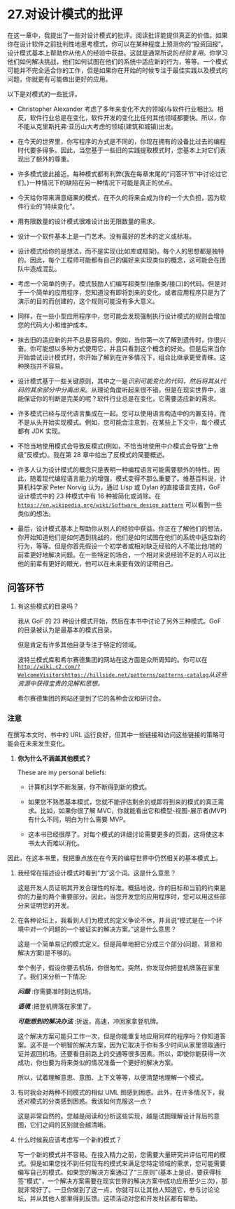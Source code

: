 # 27.对设计模式的批评

在这一章中，我提出了一些对设计模式的批评。阅读批评能提供真正的价值。如果你在设计软件之前批判性地思考模式，你可以在某种程度上预测你的“投资回报”。设计模式基本上帮助你从他人的经验中获益。这就是通常所说的*经验复用*。你学习他们如何解决挑战，他们如何试图在他们的系统中适应新的行为，等等。一个模式可能并不完全适合你的工作，但是如果你在开始的时候专注于最佳实践以及模式的问题，你就更有可能做出更好的应用。

以下是对模式的一些批评。

*   Christopher Alexander 考虑了多年来变化不大的领域(与软件行业相比)。相反，软件行业总是在变化，软件开发的变化比任何其他领域都要快。所以，你不能从克里斯托弗·亚历山大考虑的领域(建筑和城镇)出发。

*   在今天的世界里，你写程序的方式是不同的，你现在拥有的设备比过去的编程时代要多得多。因此，当您基于一些旧的实践提取模式时，您基本上对它们表现出了额外的尊重。

*   许多模式彼此接近。每种模式都有利弊(我在每章末尾的“问答环节”中讨论过它们。)一种情况下的缺陷在另一种情况下可能是真正的优点。

*   今天给你带来满意结果的模式，在不久的将来会成为你的一个大负担，因为软件行业的“持续变化”。

*   用有限数量的设计模式很难设计出无限数量的需求。

*   设计一个软件基本上是一门艺术。没有最好的艺术的定义或标准。

*   设计模式给你的是想法，而不是实现(比如库或框架)。每个人的思想都是独特的。因此，每个工程师可能都有自己的偏好来实现类似的概念，这可能会在团队中造成混乱。

*   考虑一个简单的例子。模式鼓励人们编写超类型(抽象类/接口)的代码。但是对于一个简单的应用程序，您知道没有即将到来的变化，或者应用程序只是为了演示的目的而创建的，这个规则可能没有多大意义。

*   同样，在一些小型应用程序中，您可能会发现强制执行设计模式的规则会增加您的代码大小和维护成本。

*   抹去旧的适应新的并不总是容易的。例如，当你第一次了解到遗传时，你很兴奋。你可能想以多种方式使用它，并且只看到这个概念的好处。但是后来当你开始尝试设计模式时，你开始了解到在许多情况下，组合比继承更受青睐。这种换挡并不容易。

*   设计模式基于一些关键原则，其中之一是*识别可能变化的代码，然后将其从代码的其余部分中分离出来*。从理论角度听起来很不错。但是在现实世界中，谁能保证你的判断是完美的呢？软件行业总是在变化，它需要适应新的需求。

*   许多模式已经与现代语言集成在一起。您可以使用语言构造中的内置支持，而不是从头开始实现模式。例如，您可能会注意到，在某些上下文中，每个模式都有 JDK 实现。

*   不恰当地使用模式会导致反模式(例如，不恰当地使用中介模式会导致“上帝级”反模式)。我在第 28 章中给出了反模式的简要概述。

*   许多人认为设计模式的概念只是表明一种编程语言可能需要额外的特性。因此，随着现代编程语言能力的增强，模式变得不那么重要了。维基百科说，计算机科学家 Peter Norvig 认为，通过 Lisp 或 Dylan 的直接语言支持，GoF 设计模式中的 23 种模式中有 16 种被简化或消除。在 [`https://en.wikipedia.org/wiki/Software_design_pattern`](https://en.wikipedia.org/wiki/Software_design_pattern) 可以看到一些类似的想法。

*   最后，设计模式基本上帮助你从别人的经验中获益。你正在了解他们的想法，你开始知道他们是如何遇到挑战的，他们是如何试图在他们的系统中适应新的行为，等等。但是你首先假设一个初学者或相对缺乏经验的人不能比他/她的前辈更好地解决问题。在一些特定的场合，一个相对来说经验不足的人可以比他的前辈有更好的眼光，他可以在未来更有效的证明自己。

## 问答环节

1.  有这些模式的目录吗？

    我从 GoF 的 23 种设计模式开始，然后在本书中讨论了另外三种模式。GoF 的目录被认为是最基本的模式目录。

    但是肯定有许多其他目录专注于特定的领域。

    波特兰模式库和希尔赛德集团的网站在这方面是众所周知的。你可以在[`http://wiki.c2.com/?WelcomeVisitors`](http://wiki.c2.com/%253FWelcomeVisitors)[`https://hillside.net/patterns/patterns-catalog`](https://hillside.net/patterns/patterns-catalog)*从这些资源中获得宝贵的见解和思想。*

    希尔赛德集团的网站还提到了它的各种会议和研讨会。

### 注意

在撰写本文时，书中的 URL 运行良好，但其中一些链接和访问这些链接的策略可能会在未来发生变化。

1.  **你为什么不涵盖其他模式？**

    These are my personal beliefs:
    *   计算机科学不断发展，你不断得到新的模式。

    *   如果您不熟悉基本模式，您就不能评估剩余的或即将到来的模式的真正需求。比如，如果你很了解 MVC，你就能看出它和模型-视图-展示者(MVP)有什么不同，明白为什么需要 MVP。

    *   这本书已经很厚了。对每个模式的详细讨论需要更多的页面，这将使这本书太大而难以消化。

因此，在这本书里，我把重点放在在今天的编程世界中仍然相关的基本模式上。

1.  我经常在描述设计模式时看到“力”这个词。这是什么意思？

    这是开发人员证明其开发合理性的标准。概括地说，你的目标和当前的约束是你的力量的两个重要部分。因此，当您开发您的应用程序时，您可以用这些部分来证明您的开发。

2.  在各种论坛上，我看到人们为模式的定义争论不休，并且说“模式是在一个环境中对一个问题的一个被证实的解决方案。”这是什么意思？

    这是一个简单易记的模式定义。但是简单地把它分成三个部分(问题、背景和解决方案)是不够的。

    举个例子，假设你要去机场，你很匆忙。突然，你发现你把登机牌落在家里了。我们来分析一下情况:

    ***问题*** :你需要准时到达机场。

    ***语境*** :把登机牌落在家里了。

    ***可能想到的解决办法*** :折返，高速，冲回家拿登机牌。

    这个解决方案可能只工作一次，但是你能重复地应用同样的程序吗？你知道答案。这不是一个明智的解决方案，因为它取决于你有多少时间从家里领取通行证并返回机场。还要看目前路上的交通等很多因素。所以，即使你能获得一次成功，你也要为将来类似的情况准备一个更好的解决方案。

    所以，试着理解意思、意图、上下文等等，以便清楚地理解一个模式。

3.  有时我会对两种不同模式的相似 UML 图感到困惑。此外，在许多情况下，我还对模式的分类感到困惑。我该如何克服这一点？

    这是非常自然的。您越是阅读和分析这些实现，越是试图理解设计背后的意图，它们之间的区别就会越清晰。

4.  什么时候我应该考虑写一个新的模式？

    写一个新的模式并不容易。在投入精力之前，您需要大量研究并评估可用的模式。但是如果您找不到任何现有的模式来满足您特定领域的需求，您可能需要编写自己的模式。如果您的解决方案通过了“三原则”(基本上是说，要获得标签“模式”，一个解决方案需要在现实世界的解决方案中成功应用至少三次)，那就非常好了。一旦你做到了这一点，你就可以让其他人知道它，参与讨论论坛，并从其他人那里得到反馈。这项活动对您和开发社区都有帮助。